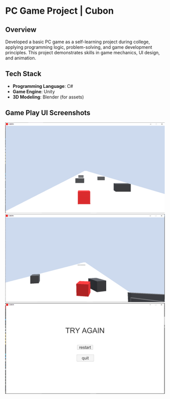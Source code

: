 # PC Game Project | Cubon

## Overview
Developed a basic PC game as a self-learning project during college, applying programming logic, problem-solving, and game development principles. This project demonstrates skills in game mechanics, UI design, and animation.

## Tech Stack
- **Programming Language**: C#
- **Game Engine**: Unity
- **3D Modeling**: Blender (for assets)

## Game Play UI Screenshots
![GamePlay](GamePlay0.PNG)
![GamePlay1](GamePlay1.PNG)
![GamePlay2](GamePlay2.PNG)

